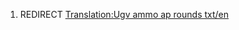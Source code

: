 1.  REDIRECT [Translation:Ugv ammo ap rounds
    txt/en](Translation:Ugv_ammo_ap_rounds_txt/en "wikilink")
